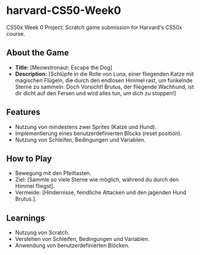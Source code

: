 # harvard-CS50-Week0

CS50x Week 0 Project: Scratch game submission for Harvard's CS50x course.

## About the Game
- **Title:** [Meowstronaut: Escape the Dog]
- **Description:** [Schlüpfe in die Rolle von Luna, einer fliegenden Katze mit magischen Flügeln, die durch den endlosen Himmel rast, um funkelnde Sterne zu sammeln. Doch Vorsicht! Brutus, der fliegende Wachhund, ist dir dicht auf den Fersen und wird alles tun, um dich zu stoppen!]

## Features
- Nutzung von mindestens zwei Sprites (Katze und Hund).
- Implementierung eines benutzerdefinierten Blocks (reset position).
- Nutzung von Schleifen, Bedingungen und Variablen.

## How to Play
- Bewegung mit den Pfeiltasten.
- Ziel: [Sammle so viele Sterne wie möglich, während du durch den Himmel fliegst].
- Vermeide: [Hindernisse, feindliche Attacken und den jagenden Hund Brutus.].

## Learnings
- Nutzung von Scratch.
- Verstehen von Schleifen, Bedingungen und Variablen.
- Anwendung von benutzerdefinierten Blöcken.
